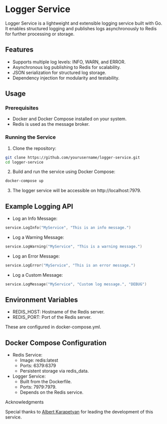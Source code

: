 # Logger Service
Logger Service is a lightweight and extensible logging service built with Go. It enables structured logging and publishes logs asynchronously to Redis for further processing or storage.

## Features
- Supports multiple log levels: INFO, WARN, and ERROR.
- Asynchronous log publishing to Redis for scalability.
- JSON serialization for structured log storage.
- Dependency injection for modularity and testability.

## Usage
### Prerequisites
- Docker and Docker Compose installed on your system.
- Redis is used as the message broker.

### Running the Service
1. Clone the repository:
```bash
git clone https://github.com/yourusername/logger-service.git
cd logger-service
```
2. Build and run the service using Docker Compose:
```bash
docker-compose up
```
3. The logger service will be accessible on http://localhost:7979.

## Example Logging API
- Log an Info Message:
```go
service.LogInfo("MyService", "This is an info message.")
```
- Log a Warning Message:
```go
service.LogWarning("MyService", "This is a warning message.")
```
- Log an Error Message:
```go
service.LogError("MyService", "This is an error message.")
```
- Log a Custom Message:
```go
service.LogMessage("MyService", "Custom log message.", "DEBUG")
```

## Environment Variables
- REDIS_HOST: Hostname of the Redis server.
- REDIS_PORT: Port of the Redis server.

These are configured in docker-compose.yml.

## Docker Compose Configuration
- Redis Service:
    * Image: redis:latest
    * Ports: 6379:6379
    * Persistent storage via redis_data.
- Logger Service:
    * Built from the Dockerfile.
    * Ports: 7979:7979.
    * Depends on the Redis service.

Acknowledgments

Special thanks to [Albert Karapetyan](https://github.com/AlbertKarapetyan) for leading the development of this service.